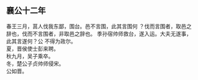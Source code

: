 ## 襄公十二年

春王三月，莒人伐我东鄙，围台。邑不言围，此其言围何
？伐而言围者，取邑之辞也，伐而不言围者，非取邑之辞也。
季孙宿帅师救台，遂入运。大夫无遂事，此其言遂何？公
不得为政尔。  
夏，晋侯使士彭来聘。  
秋九月，吴子乘卒。  
冬，楚公子贞帅师侵宋。  
公如晋。  

